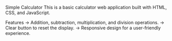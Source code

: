 Simple Calculator
This is a basic calculator web application built with HTML, CSS, and JavaScript.

Features
-> Addition, subtraction, multiplication, and division operations.
-> Clear button to reset the display.
-> Responsive design for a user-friendly experience.
